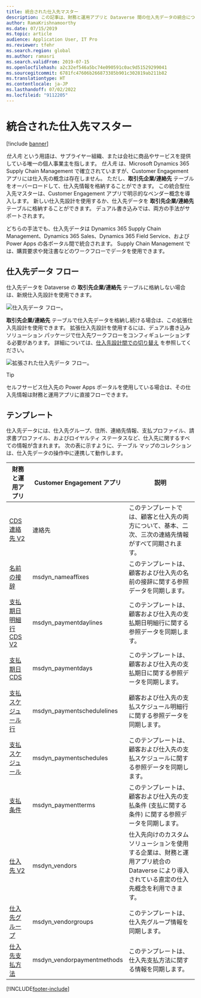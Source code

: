 ```yaml
---
title: 統合された仕入先マスター
description: この記事は、財務と運用アプリと Dataverse 間の仕入先データの統合について説明します。
author: RamaKrishnamoorthy
ms.date: 07/15/2019
ms.topic: article
audience: Application User, IT Pro
ms.reviewer: tfehr
ms.search.region: global
ms.author: ramasri
ms.search.validFrom: 2019-07-15
ms.openlocfilehash: a2c32ef546a5bc74e090591c0ac9d51529299041
ms.sourcegitcommit: 6781fc47606b266873385b901c302819ab211b82
ms.translationtype: HT
ms.contentlocale: ja-JP
ms.lasthandoff: 07/02/2022
ms.locfileid: "9112205"
---
```

# <a name="integrated-vendor-master"></a>統合された仕入先マスター

[!include [banner](../../includes/banner.md)]



*仕入先* という用語は、サプライヤー組織、または会社に商品やサービスを提供している唯一の個人事業主を指します。 *仕入先* は、Microsoft Dynamics 365 Supply Chain Management で確立されていますが、Customer Engagement アプリには仕入先の概念は存在しません。 ただし、**取引先企業/連絡先** テーブルをオーバーロードして、仕入先情報を格納することができます。 この統合型仕入先マスターは、Customer Engagement アプリで明示的なベンダー概念を導入します。 新しい仕入先設計を使用するか、仕入先データを **取引先企業/連絡先** テーブルに格納することができます。 デュアル書き込みでは、両方の手法がサポートされます。

どちらの手法でも、仕入先データは Dynamics 365 Supply Chain Management、Dynamics 365 Sales、Dynamics 365 Field Service、および Power Apps の各ポータル間で統合されます。 Supply Chain Management では、購買要求や発注書などのワークフローでデータを使用できます。

## <a name="vendor-data-flow"></a>仕入先データ フロー

仕入先データを Dataverse の **取引先企業/連絡先** テーブルに格納しない場合は、新規仕入先設計を使用できます。

![仕入先データ フロー。](media/dual-write-vendor-data-flow.png)

**取引先企業/連絡先** テーブルで仕入先データを格納し続ける場合は、この拡張仕入先設計を使用できます。 拡張仕入先設計を使用するには、デュアル書き込みソリューション パッケージで仕入先ワークフローをコンフィギュレーションする必要があります。 詳細については、[仕入先設計間での切り替え](vendor-switch.md) を参照してください。

![拡張された仕入先データ フロー。](media/dual-write-vendor-detail.jpg)

> [!TIP]
> セルフサービス仕入先の Power Apps ポータルを使用している場合は、その仕入先情報は財務と運用アプリに直接フローできます。

## <a name="templates"></a>テンプレート

仕入先データには、仕入先グループ、住所、連絡先情報、支払プロファイル、請求書プロファイル、およびロイヤルティ ステータスなど、仕入先に関するすべての情報が含まれます。 次の表に示すように、テーブル マップのコレクションは、仕入先データの操作中に連携して動作します。

財務と運用アプリ | Customer Engagement アプリ     | 説明
----------------------------|-----------------------------|------------
[CDS 連絡先 V2](mapping-reference.md#115) | 連絡先 | このテンプレートでは、顧客と仕入先の両方について、基本、二次、三次の連絡先情報がすべて同期されます。
[名前の接辞](mapping-reference.md#155) | msdyn_nameaffixes | このテンプレートは、顧客および仕入先の名前の接辞に関する参照データを同期します。
[支払期日明細行 CDS V2](mapping-reference.md#157) | msdyn_paymentdaylines | このテンプレートは、顧客および仕入先の支払期日明細行に関する参照データを同期します。
[支払期日 CDS](mapping-reference.md#158) | msdyn_paymentdays | このテンプレートは、顧客および仕入先の支払期日に関する参照データを同期します。
[支払スケジュール行](mapping-reference.md#159) | msdyn_paymentschedulelines | 顧客および仕入先の支払スケジュール明細行に関する参照データを同期します。
[支払スケジュール](mapping-reference.md#160) | msdyn_paymentschedules | このテンプレートは、顧客および仕入先の支払スケジュールに関する参照データを同期します。
[支払条件](mapping-reference.md#161) | msdyn_paymentterms | このテンプレートは、顧客および仕入先の支払条件 (支払に関する条件) に関する参照データを同期します。
[仕入先 V2](mapping-reference.md#202) | msdyn_vendors | 仕入先向けのカスタム ソリューションを使用する企業は、財務と運用アプリ統合の Dataverse により導入されている直定の仕入先概念を利用できます。
[仕入先グループ](mapping-reference.md#200) | msdyn_vendorgroups | このテンプレートは、仕入先グループ情報を同期します。
[仕入先支払方法](mapping-reference.md#201) | msdyn_vendorpaymentmethods | このテンプレートは、仕入先支払方法に関する情報を同期します。

[!INCLUDE[footer-include](../../../../includes/footer-banner.md)]

